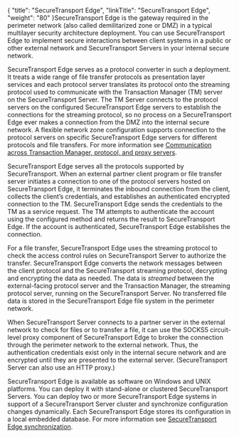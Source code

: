 {
    "title": "SecureTransport Edge",
    "linkTitle": "SecureTransport Edge",
    "weight": "80"
}SecureTransport Edge is the gateway required in the perimeter network (also called demilitarized zone or DMZ) in a typical multilayer security architecture deployment. You can use SecureTransport Edge to implement secure interactions between client systems in a public or other external network and SecureTransport Servers in your internal secure network.

SecureTransport Edge serves as a protocol converter in such a deployment. It treats a wide range of file transfer protocols as presentation layer services and each protocol server translates its protocol onto the streaming protocol used to communicate with the Transaction Manager (TM) server on the SecureTransport Server. The TM Server connects to the protocol servers on the configured SecureTransport Edge servers to establish the connections for the streaming protocol, so no process on a SecureTransport Edge ever makes a connection from the DMZ into the internal secure network. A flexible network zone configuration supports connection to the protocol servers on specific SecureTransport Edge servers for different protocols and file transfers. For more information see [Communication across Transaction Manager, protocol, and proxy servers](../../c_st_setup/c_st_networkzones).

SecureTransport Edge serves all the protocols supported by SecureTransport. When an external partner client program or file transfer server initiates a connection to one of the protocol servers hosted on SecureTransport Edge, it terminates the inbound connection from the client, collects the client’s credentials, and establishes an authenticated encrypted connection to the TM. SecureTransport Edge sends the credentials to the TM as a service request. The TM attempts to authenticate the account using the configured method and returns the result to SecureTransport Edge. If the account is authenticated, SecureTransport Edge establishes the connection.

For a file transfer, SecureTransport Edge uses the streaming protocol to check the access control rules on SecureTransport Server to authorize the transfer. SecureTransport Edge converts the network messages between the client protocol and the SecureTransport streaming protocol, decrypting and encrypting the data as needed. The data is *streamed* between the external-facing protocol server and the Transaction Manager, the streaming protocol server, running on the SecureTransport Server. No transferred file data is stored in the SecureTransport Edge file system in the perimeter network.

When SecureTransport Server connects to a partner server in the external network to check for files or to transfer a file, it can use the SOCKS5 circuit-level proxy component of SecureTransport Edge to broker the connection through the perimeter network to the external network. Thus, the authentication credentials exist only in the internal secure network and are encrypted until they are presented to the external server. (SecureTransport Server can also use an HTTP proxy.)

SecureTransport Edge is available as software on Windows and UNIX platforms. You can deploy it with stand-alone or clustered SecureTransport Servers. You can deploy two or more SecureTransport Edge systems in support of a SecureTransport Server cluster and synchronize configuration changes dynamically. Each SecureTransport Edge stores its configuration in a local embedded database. For more information see [SecureTransport Edge synchronization](../../c_st_edge_sync).
